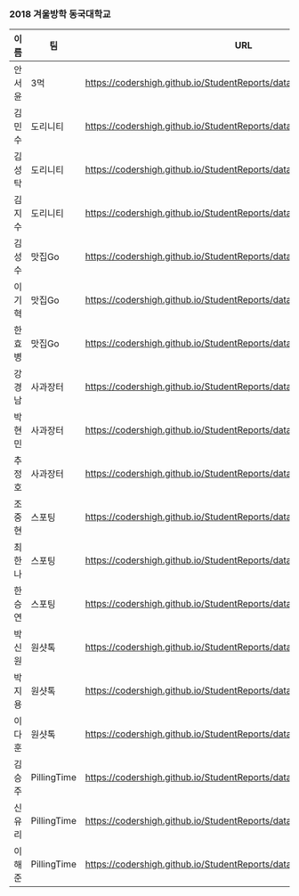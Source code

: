### 2018 겨울방학 동국대학교

| 이름   | 팀          | URL                                                          |
| ------ | ----------- | ------------------------------------------------------------ |
| 안서윤 | 3먹         | <https://codershigh.github.io/StudentReports/data/dgu/18_01/19/index.html> |
| 김민수 | 도리니티    | <https://codershigh.github.io/StudentReports/data/dgu/18_01/02/index.html> |
| 김성탁 | 도리니티    | <https://codershigh.github.io/StudentReports/data/dgu/18_01/04/index.html> |
| 김지수 | 도리니티    | <https://codershigh.github.io/StudentReports/data/dgu/18_01/06/index.html> |
| 김성수 | 맛집Go      | <https://codershigh.github.io/StudentReports/data/dgu/18_01/03/index.html> |
| 이기혁 | 맛집Go      | <https://codershigh.github.io/StudentReports/data/dgu/18_01/11/index.html> |
| 한효병 | 맛집Go      | <https://codershigh.github.io/StudentReports/data/dgu/18_01/18/index.html> |
| 강경남 | 사과장터    | <https://codershigh.github.io/StudentReports/data/dgu/18_01/01/index.html> |
| 박현민 | 사과장터    | <https://codershigh.github.io/StudentReports/data/dgu/18_01/09/index.html> |
| 추정호 | 사과장터    | <https://codershigh.github.io/StudentReports/data/dgu/18_01/16/index.html> |
| 조중현 | 스포팅      | <https://codershigh.github.io/StudentReports/data/dgu/18_01/14/index.html> |
| 최한나 | 스포팅      | <https://codershigh.github.io/StudentReports/data/dgu/18_01/15/index.html> |
| 한승연 | 스포팅      | <https://codershigh.github.io/StudentReports/data/dgu/18_01/17/index.html> |
| 박신원 | 원샷톡      | <https://codershigh.github.io/StudentReports/data/dgu/18_01/07/index.html> |
| 박지용 | 원샷톡      | <https://codershigh.github.io/StudentReports/data/dgu/18_01/08/index.html> |
| 이다훈 | 원샷톡      | <https://codershigh.github.io/StudentReports/data/dgu/18_01/12/index.html> |
| 김승주 | PillingTime | <https://codershigh.github.io/StudentReports/data/dgu/18_01/05/index.html> |
| 신유리 | PillingTime | <https://codershigh.github.io/StudentReports/data/dgu/18_01/10/index.html> |
| 이해준 | PillingTime | <https://codershigh.github.io/StudentReports/data/dgu/18_01/13/index.html> |